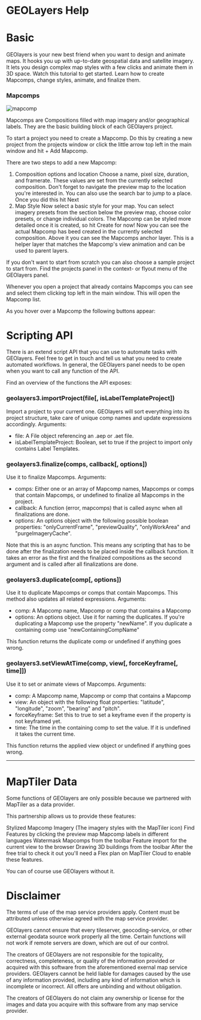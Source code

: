 # GEOLayers Help
# Basic

GEOlayers is your new best friend when you want to design and animate maps. It hooks you up with up-to-date geospatial data and satellite imagery. It lets you design complex map styles with a few clicks and animate them in 3D space. Watch this tutorial to get started. Learn how to create Mapcomps, change styles, animate, and finalize them.

### Mapcomps

![mapcomp](https://user-images.githubusercontent.com/19971466/233547961-62f27e76-a9e3-4a64-815d-2f6af515c708.png)

Mapcomps are Compositions filled with map imagery and/or geographical labels.
They are the basic building block of each GEOlayers project.

To start a project you need to create a Mapcomp. Do this by creating a new project from the projects window or click the little arrow top left in the main window and hit + Add Mapcomp.

There are two steps to add a new Mapcomp:

1. Composition options and location
Choose a name, pixel size, duration, and framerate. These values are set from the currently selected composition. Don't forget to navigate the preview map to the location you're interested in. You can also use the search bar to jump to a place. Once you did this hit Next
2. Map Style
Now select a basic style for your map. You can select imagery presets from the section below the preview map, choose color presets, or change individual colors. The Mapcomp can be styled more detailed once it is created, so hit Create for now!
Now you can see the actual Mapcomp has beed created in the currently selected composition. Above it you can see the Mapcomps anchor layer. This is a helper layer that matches the Mapcomp's view animation and can be used to parent layers.

If you don't want to start from scratch you can also choose a sample project to start from. Find the projects panel in the context- or flyout menu of the GEOlayers panel.

Whenever you open a project that already contains Mapcomps you can see and select them clicking  top left in the main window. This will open the Mapcomp list.

As you hover over a Mapcomp the following buttons appear:

# Scripting API
There is an extend script API that you can use to automate tasks with GEOlayers. Feel free to get in touch and tell us what you need to create automated workflows. In general, the GEOlayers panel needs to be open when you want to call any function of the API.

Find an overview of the functions the API exposes:

### geolayers3.importProject(file[, isLabelTemplateProject])
Import a project to your current one. GEOlayers will sort everything into its project structure, take care of unique comp names and update expressions accordingly. 
Arguments:
  - file: A File object referencing an .aep or .aet file.
  - isLabelTemplateProject: Boolean, set to true if the project to import only contains Label Templates.

### geolayers3.finalize(comps, callback[, options])
Use it to finalize Mapcomps. 
Arguments:
- comps: Either one or an array of Mapcomp names, Mapcomps or comps that contain Mapcomps, or undefined to finalize all Mapcomps in the project.
- callback: A function (error, mapcomps) that is called async when all finalizations are done.
- options: An options object with the following possible boolean properties: "onlyCurrentFrame", "previewQuality", "onlyWorkArea" and "purgeImageryCache".

Note that this is an async function. This means any scripting that has to be done after the finalization needs to be placed inside the callback function. It takes an error as the first and the finalized compositions as the second argument and is called after all finalizations are done.

### geolayers3.duplicate(comp[, options])
Use it to duplicate Mapcomps or comps that contain Mapcomps. This method also updates all related expressions. 
Arguments:
- comp: A Mapcomp name, Mapcomp or comp that contains a Mapcomp
- options: An options object. Use it for naming the duplicates. If you're duplicating a Mapcomp use the property "newName". If you duplicate a containing comp use "newContainingCompName"

This function returns the duplicate comp or undefined if anything goes wrong.

### geolayers3.setViewAtTime(comp, view[, forceKeyframe[, time]])
Use it to set or animate views of Mapcomps. 
Arguments:
- comp: A Mapcomp name, Mapcomp or comp that contains a Mapcomp
- view: An object with the following float properties: "latitude", "longitude", "zoom", "bearing" and "pitch".
- forceKeyframe: Set this to true to set a keyframe even if the property is not keyframed yet.
- time: The time in the containing comp to set the value. If it is undefined it takes the current time.

This function returns the applied view object or undefined if anything goes wrong.

---------------------------------------------------------------------------------------------------------------------------------------------------------

# MapTiler Data
Some functions of GEOlayers are only possible because we partnered with MapTiler as a data provider.

This partnership allows us to provide these features:

Stylized Mapcomp Imagery (The imagery styles with the MapTiler icon)
Find Features by clicking the preview map
Mapcomp labels in different languages
Watermask Mapcomps from the toolbar
Feature import for the current view to the browser
Drawing 3D buildings from the toolbar
After the free trial to check it out you'll need a Flex plan on MapTiler Cloud to enable these features.

You can of course use GEOlayers without it.

# Disclaimer
The terms of use of the map service providers apply. Content must be attributed unless otherwise agreed with the map service provider.

GEOlayers cannot ensure that every tileserver, geocoding-service, or other external geodata source work properly all the time. Certain functions will not work if remote servers are down, which are out of our control.

The creators of GEOlayers are not responsible for the topicality, correctness, completeness, or quality of the information provided or acquired with this software from the aforementioned exernal map service providers. GEOlayers cannot be held liable for damages caused by the use of any information provided, including any kind of information which is incomplete or incorrect. All offers are unbinding and without obligation.

The creators of GEOlayers do not claim any ownership or license for the images and data you acquire with this software from any map service provider.
